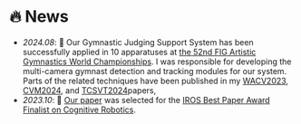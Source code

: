 # 🔥 News
- *2024.08*: 🎉 Our Gymnastic Judging Support System has been successfully applied in 10 apparatuses at [the 52nd FIG Artistic Gymnastics World Championships](https://www.youtube.com/watch?v=CinAYBZYANg). I was responsible for developing the multi-camera gymnast detection and tracking modules for our system. Parts of the related techniques have been published in my [WACV2023](https://arxiv.org/pdf/2211.14317.pdf), [CVM2024](https://link.springer.com/article/10.1007/s41095-023-0334-8), and [‎TCSVT2024](https://www.researchgate.net/publication/383333983_Enhancing_Multi-Camera_Gymnast_Tracking_Through_Domain_Knowledge_Integration)papers, 
- *2023.10*: 🎉 [Our paper](https://www.researchgate.net/publication/372548891_Is_Weakly-supervised_Action_Segmentation_Ready_For_Human-Robot_Interaction_No_Let's_Improve_It_With_Action-union_Learning) was selected for the [IROS Best Paper Award Finalist on Cognitive Robotics](https://ieee-iros.org/iros-2023-award-winners/).


